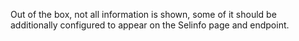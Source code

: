 Out of the box, not all information is shown, some of it should be additionally configured to appear on the Selinfo page and endpoint.
